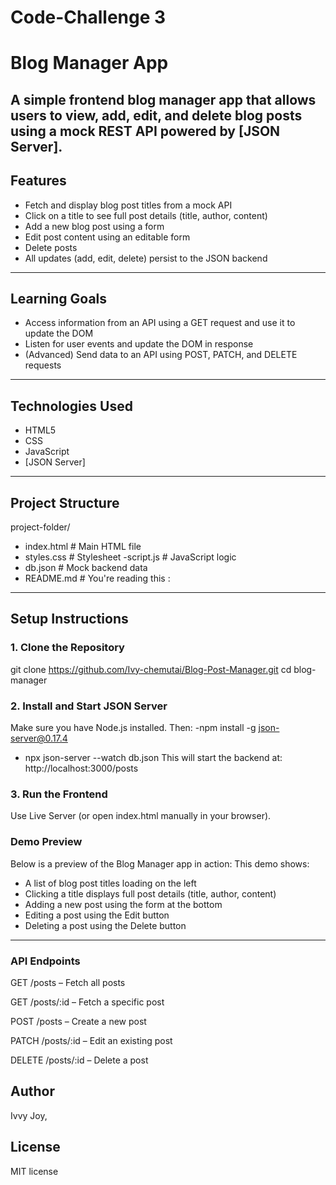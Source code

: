 # Code-Challenge 3
# Blog Manager App
A simple frontend blog manager app that allows users to view, add, edit, and delete blog posts using a mock REST API powered by [JSON Server].
---

##  Features

- Fetch and display blog post titles from a mock API
- Click on a title to see full post details (title, author, content)
- Add a new blog post using a form
- Edit post content using an editable form
-  Delete posts
-  All updates (add, edit, delete) persist to the JSON backend

---

##  Learning Goals

- Access information from an API using a GET request and use it to update the DOM
- Listen for user events and update the DOM in response
- (Advanced) Send data to an API using POST, PATCH, and DELETE requests

---

##  Technologies Used

- HTML5
- CSS
- JavaScript 
- [JSON Server]

---

##  Project Structure

project-folder/

- index.html # Main HTML file
- styles.css # Stylesheet
-script.js # JavaScript logic
- db.json # Mock backend data
- README.md # You're reading this :
---

## Setup Instructions

### 1. Clone the Repository
git clone https://github.com/Ivy-chemutai/Blog-Post-Manager.git
cd blog-manager
### 2. Install and Start JSON Server
Make sure you have Node.js installed. Then:
-npm install -g json-server@0.17.4
- npx json-server --watch db.json
This will start the backend at:
http://localhost:3000/posts
### 3. Run the Frontend
Use Live Server (or open index.html manually in your browser).
### Demo Preview
Below is a preview of the Blog Manager app in action:
 This demo shows:
 - A list of blog post titles loading on the left
 - Clicking a title displays full post details (title, author, content)
 - Adding a new post using the form at the bottom
 - Editing a post using the Edit button
 - Deleting a post using the Delete button

---
### API Endpoints
GET /posts – Fetch all posts

GET /posts/:id – Fetch a specific post

POST /posts – Create a new post

PATCH /posts/:id – Edit an existing post

DELETE /posts/:id – Delete a post


## Author 
Ivvy Joy,

## License
MIT license
